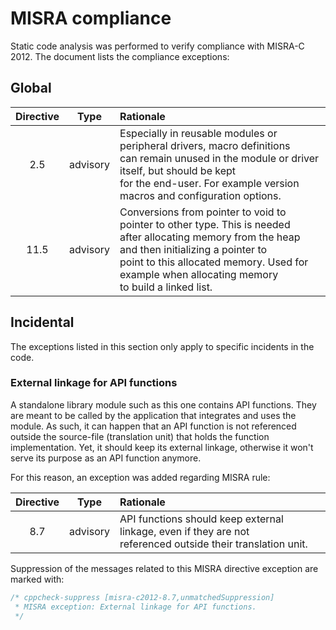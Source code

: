 # MISRA compliance

Static code analysis was performed to verify compliance with MISRA-C 2012. The document lists the compliance exceptions:

## Global

| Directive |   Type   | Rationale                                                    |
| :-------: | :------: | :----------------------------------------------------------- |
|    2.5    | advisory | Especially in reusable modules or peripheral drivers, macro definitions<br/>can remain unused in the module or driver itself, but should be kept<br/>for the end-user. For example version macros and configuration options. |
|   11.5    | advisory | Conversions from pointer to void to pointer to other type. This is needed<br>after allocating memory from the heap and then initializing a pointer to<br>point to this allocated memory. Used for example when allocating memory<br>to build a linked list. |

## Incidental

The exceptions listed in this section only apply to specific incidents in the code.

### External linkage for API functions

A standalone library module such as this one contains API functions. They are meant to be called by the application that integrates and uses the module. As such, it can happen that an API function is not referenced outside the source-file (translation unit) that holds the function implementation. Yet, it should keep its external linkage, otherwise it won't serve its purpose as an API function anymore. 

For this reason, an exception was added regarding MISRA rule:

| Directive |   Type   | Rationale                                                    |
| :-------: | :------: | :----------------------------------------------------------- |
|    8.7    | advisory | API functions should keep external linkage, even if they are not<br>referenced outside their translation unit. |

Suppression of the messages related to this MISRA directive exception are marked with:

```c
/* cppcheck-suppress [misra-c2012-8.7,unmatchedSuppression] 
 * MISRA exception: External linkage for API functions.
 */
```

